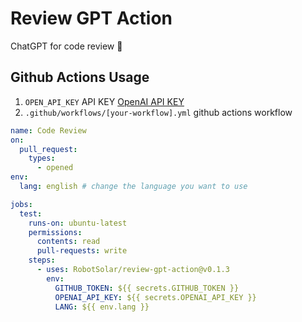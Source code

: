 # Review GPT Action

ChatGPT for code review 💬

## Github Actions Usage
1. `OPEN_API_KEY` API KEY [OpenAI API KEY](https://platform.openai.com/account/api-keys)
2. `.github/workflows/[your-workflow].yml` github actions workflow

```yml
name: Code Review
on:
  pull_request:
    types:
      - opened
env:
  lang: english # change the language you want to use

jobs:
  test:
    runs-on: ubuntu-latest
    permissions:
      contents: read
      pull-requests: write
    steps:
      - uses: RobotSolar/review-gpt-action@v0.1.3
        env:
          GITHUB_TOKEN: ${{ secrets.GITHUB_TOKEN }}
          OPENAI_API_KEY: ${{ secrets.OPENAI_API_KEY }}
          LANG: ${{ env.lang }}

```
